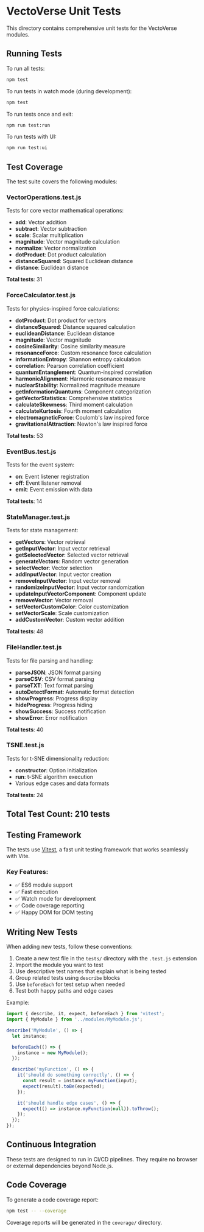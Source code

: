 # VectoVerse Unit Tests

This directory contains comprehensive unit tests for the VectoVerse modules.

## Running Tests

To run all tests:
```bash
npm test
```

To run tests in watch mode (during development):
```bash
npm test
```

To run tests once and exit:
```bash
npm run test:run
```

To run tests with UI:
```bash
npm run test:ui
```

## Test Coverage

The test suite covers the following modules:

### VectorOperations.test.js
Tests for core vector mathematical operations:
- **add**: Vector addition
- **subtract**: Vector subtraction
- **scale**: Scalar multiplication
- **magnitude**: Vector magnitude calculation
- **normalize**: Vector normalization
- **dotProduct**: Dot product calculation
- **distanceSquared**: Squared Euclidean distance
- **distance**: Euclidean distance

**Total tests**: 31

### ForceCalculator.test.js
Tests for physics-inspired force calculations:
- **dotProduct**: Dot product for vectors
- **distanceSquared**: Distance squared calculation
- **euclideanDistance**: Euclidean distance
- **magnitude**: Vector magnitude
- **cosineSimilarity**: Cosine similarity measure
- **resonanceForce**: Custom resonance force calculation
- **informationEntropy**: Shannon entropy calculation
- **correlation**: Pearson correlation coefficient
- **quantumEntanglement**: Quantum-inspired correlation
- **harmonicAlignment**: Harmonic resonance measure
- **nuclearStability**: Normalized magnitude measure
- **getInformationQuantums**: Component categorization
- **getVectorStatistics**: Comprehensive statistics
- **calculateSkewness**: Third moment calculation
- **calculateKurtosis**: Fourth moment calculation
- **electromagneticForce**: Coulomb's law inspired force
- **gravitationalAttraction**: Newton's law inspired force

**Total tests**: 53

### EventBus.test.js
Tests for the event system:
- **on**: Event listener registration
- **off**: Event listener removal
- **emit**: Event emission with data

**Total tests**: 14

### StateManager.test.js
Tests for state management:
- **getVectors**: Vector retrieval
- **getInputVector**: Input vector retrieval
- **getSelectedVector**: Selected vector retrieval
- **generateVectors**: Random vector generation
- **selectVector**: Vector selection
- **addInputVector**: Input vector creation
- **removeInputVector**: Input vector removal
- **randomizeInputVector**: Input vector randomization
- **updateInputVectorComponent**: Component update
- **removeVector**: Vector removal
- **setVectorCustomColor**: Color customization
- **setVectorScale**: Scale customization
- **addCustomVector**: Custom vector addition

**Total tests**: 48

### FileHandler.test.js
Tests for file parsing and handling:
- **parseJSON**: JSON format parsing
- **parseCSV**: CSV format parsing
- **parseTXT**: Text format parsing
- **autoDetectFormat**: Automatic format detection
- **showProgress**: Progress display
- **hideProgress**: Progress hiding
- **showSuccess**: Success notification
- **showError**: Error notification

**Total tests**: 40

### TSNE.test.js
Tests for t-SNE dimensionality reduction:
- **constructor**: Option initialization
- **run**: t-SNE algorithm execution
- Various edge cases and data formats

**Total tests**: 24

## Total Test Count: 210 tests

## Testing Framework

The tests use [Vitest](https://vitest.dev/), a fast unit testing framework that works seamlessly with Vite.

### Key Features:
- ✅ ES6 module support
- ✅ Fast execution
- ✅ Watch mode for development
- ✅ Code coverage reporting
- ✅ Happy DOM for DOM testing

## Writing New Tests

When adding new tests, follow these conventions:

1. Create a new test file in the `tests/` directory with the `.test.js` extension
2. Import the module you want to test
3. Use descriptive test names that explain what is being tested
4. Group related tests using `describe` blocks
5. Use `beforeEach` for test setup when needed
6. Test both happy paths and edge cases

Example:
```javascript
import { describe, it, expect, beforeEach } from 'vitest';
import { MyModule } from '../modules/MyModule.js';

describe('MyModule', () => {
  let instance;

  beforeEach(() => {
    instance = new MyModule();
  });

  describe('myFunction', () => {
    it('should do something correctly', () => {
      const result = instance.myFunction(input);
      expect(result).toBe(expected);
    });

    it('should handle edge cases', () => {
      expect(() => instance.myFunction(null)).toThrow();
    });
  });
});
```

## Continuous Integration

These tests are designed to run in CI/CD pipelines. They require no browser or external dependencies beyond Node.js.

## Code Coverage

To generate a code coverage report:
```bash
npm test -- --coverage
```

Coverage reports will be generated in the `coverage/` directory.
